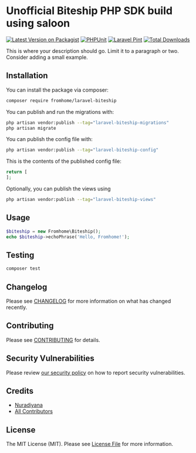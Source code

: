 # Unofficial Biteship PHP SDK build using saloon

[![Latest Version on Packagist](https://img.shields.io/packagist/v/fromhome/laravel-biteship.svg?style=flat-square)](https://packagist.org/packages/fromhome/laravel-biteship)
[![PHPUnit](https://github.com/atfromhome/laravel-biteship/actions/workflows/run-tests.yml/badge.svg?branch=main)](https://github.com/atfromhome/laravel-biteship/actions/workflows/run-tests.yml)
[![Laravel Pint](https://github.com/atfromhome/laravel-biteship/actions/workflows/fix-php-code-style-issues.yml/badge.svg?branch=main)](https://github.com/atfromhome/laravel-biteship/actions/workflows/fix-php-code-style-issues.yml)
[![Total Downloads](https://img.shields.io/packagist/dt/fromhome/laravel-biteship.svg?style=flat-square)](https://packagist.org/packages/fromhome/laravel-biteship)

This is where your description should go. Limit it to a paragraph or two. Consider adding a small example.

## Installation

You can install the package via composer:

```bash
composer require fromhome/laravel-biteship
```

You can publish and run the migrations with:

```bash
php artisan vendor:publish --tag="laravel-biteship-migrations"
php artisan migrate
```

You can publish the config file with:

```bash
php artisan vendor:publish --tag="laravel-biteship-config"
```

This is the contents of the published config file:

```php
return [
];
```

Optionally, you can publish the views using

```bash
php artisan vendor:publish --tag="laravel-biteship-views"
```

## Usage

```php
$biteship = new Fromhome\Biteship();
echo $biteship->echoPhrase('Hello, Fromhome!');
```

## Testing

```bash
composer test
```

## Changelog

Please see [CHANGELOG](CHANGELOG.md) for more information on what has changed recently.

## Contributing

Please see [CONTRIBUTING](CONTRIBUTING.md) for details.

## Security Vulnerabilities

Please review [our security policy](../../security/policy) on how to report security vulnerabilities.

## Credits

- [Nuradiyana](https://github.com/atfromhome)
- [All Contributors](../../contributors)

## License

The MIT License (MIT). Please see [License File](LICENSE.md) for more information.
